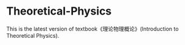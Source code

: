 # Theoretical-Physics
This is the latest version of textbook《理论物理概论》(Introduction to Theoretical Physics).
